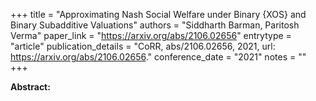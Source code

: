 +++
title = "Approximating Nash Social Welfare under Binary {XOS} and Binary Subadditive Valuations"
authors = "Siddharth Barman, Paritosh Verma"
paper_link = "https://arxiv.org/abs/2106.02656"
entrytype = "article"
publication_details = "CoRR, abs/2106.02656, 2021, url: <a href='https://arxiv.org/abs/2106.02656' target='_blank'>https://arxiv.org/abs/2106.02656</a>."
conference_date = "2021"
notes = ""
+++

<b>Abstract:</b>
